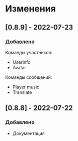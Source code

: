 # Изменения

## \[0.8.9] - 2022-07-23

### Добавлено

Команды участников:

* Userinfo
* Avatar

Команды сообщений:

* Player music
* Translate

## \[0.8.8] - 2022-07-22

### Добавлено

* Документация
